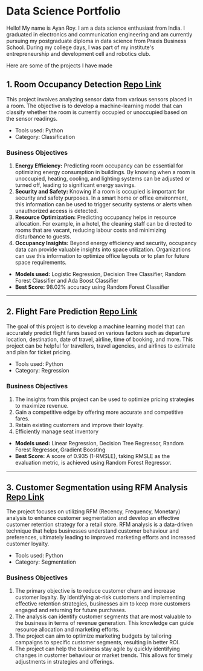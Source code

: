 # Data Science Portfolio

Hello! My name is Ayan Roy. I am a data science enthusiast from India. I graduated in electronics and communication engineering and am currently pursuing my postgraduate diploma in data science from Praxis Business School. During my college days, I was part of my institute's entrepreneurship and development cell and robotics club.  

Here are some of the projects I have made

## 1. Room Occupancy Detection [Repo Link](https://github.com/AyanRoy22/Room_Occupancy_Detection)
This project involves analyzing sensor data from various sensors placed in a room. The objective is to develop a machine-learning model that can classify whether the room is currently occupied or unoccupied based on the sensor readings. 

- Tools used: Python <br>
- Category: Classification <br>

### Business Objectives
1. **Energy Efficiency:** Predicting room occupancy can be essential for optimizing energy consumption in buildings. By knowing when a room is unoccupied, heating, cooling, and lighting systems can be adjusted or turned off, leading to significant energy savings.
2. **Security and Safety:** Knowing if a room is occupied is important for security and safety purposes. In a smart home or office environment, this information can be used to trigger security systems or alerts when unauthorized access is detected.
3. **Resource Optimization:** Predicting occupancy helps in resource allocation. For example, in a hotel, the cleaning staff can be directed to rooms that are vacant, reducing labour costs and minimizing disturbance to guests.
4. **Occupancy Insights:** Beyond energy efficiency and security, occupancy data can provide valuable insights into space utilization. Organizations can use this information to optimize office layouts or to plan for future space requirements.

- **Models used:** Logistic Regression, Decision Tree Classifier, Random Forest Classifier and Ada Boost Classifier <br>
- **Best Score:** 98.02% accuracy using Random Forest Classifier <br>

<hr>

## 2. Flight Fare Prediction [Repo Link](https://github.com/AyanRoy22/Flight_Ticket_Price_Prediction)
The goal of this project is to develop a machine learning model that can accurately predict flight fares based on various factors such as departure location, destination, date of travel, airline, time of booking, and more. This project can be helpful for travellers, travel agencies, and airlines to estimate and plan for ticket pricing.

- Tools used: Python <br>
- Category: Regression <br>

### Business Objectives
1. The insights from this project can be used to optimize pricing strategies to maximize revenue. <br>
2. Gain a competitive edge by offering more accurate and competitive fares. <br>
3. Retain existing customers and improve their loyalty. <br>
4. Efficiently manage seat inventory <br>

- **Models used:** Linear Regression, Decision Tree Regressor, Random Forest Regressor, Gradient Boosting <br>
- **Best Score:** A score of 0.935 (1-RMSLE), taking RMSLE as the evaluation metric, is achieved using Random Forest Regressor. <br>

<hr>

## 3. Customer Segmentation using RFM Analysis [Repo Link](https://github.com/AyanRoy22/RFM-Analysis)
The project focuses on utilizing RFM (Recency, Frequency, Monetary) analysis to enhance customer segmentation and develop an effective customer retention strategy for a retail store. RFM analysis is a data-driven technique that helps businesses understand customer behaviour and preferences, ultimately leading to improved marketing efforts and increased customer loyalty.

- Tools used: Python
- Category: Segmentation

### Business Objectives
1. The primary objective is to reduce customer churn and increase customer loyalty. By identifying at-risk customers and implementing effective retention strategies, businesses aim to keep more customers engaged and returning for future purchases.
2. The analysis can identify customer segments that are most valuable to the business in terms of revenue generation. This knowledge can guide resource allocation and marketing efforts.
3. The project can aim to optimize marketing budgets by tailoring campaigns to specific customer segments, resulting in better ROI.
4. The project can help the business stay agile by quickly identifying changes in customer behaviour or market trends. This allows for timely adjustments in strategies and offerings.
